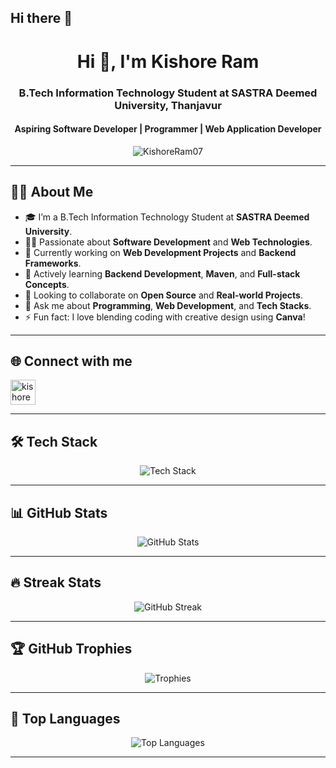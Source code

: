 ## Hi there 👋

<h1 align="center">Hi 👋, I'm Kishore Ram</h1>
<h3 align="center">B.Tech Information Technology Student at SASTRA Deemed University, Thanjavur</h3>
<h4 align="center">Aspiring Software Developer | Programmer | Web Application Developer</h4>

<p align="center">
  <img src="https://komarev.com/ghpvc/?username=KishoreRam07&label=Profile%20views&color=0e75b6&style=flat" alt="KishoreRam07" />
</p>

---

## 🧑‍💻 About Me

- 🎓 I’m a B.Tech Information Technology Student at **SASTRA Deemed University**.
- 👨‍💻 Passionate about **Software Development** and **Web Technologies**.
- 🔭 Currently working on **Web Development Projects** and **Backend Frameworks**.
- 🌱 Actively learning **Backend Development**, **Maven**, and **Full-stack Concepts**.
- 👯 Looking to collaborate on **Open Source** and **Real-world Projects**.
- 💬 Ask me about **Programming**, **Web Development**, and **Tech Stacks**.
- ⚡ Fun fact: I love blending coding with creative design using **Canva**!

---

## 🌐 Connect with me

<p align="left">
  <a href="https://www.linkedin.com/in/kishoreramk/" target="blank">
    <img align="center" src="https://skillicons.dev/icons?i=linkedin" alt="kishore ram linkedin" height="40" />
  </a>
</p>

---

## 🛠️ Tech Stack

<p align="center">
  <img src="https://skillicons.dev/icons?i=c,cpp,java,python,html,css,js,sql,mysql,django,canva,maven" alt="Tech Stack" />
</p>

---

## 📊 GitHub Stats

<p align="center">
  <img src="https://github-readme-stats.vercel.app/api?username=KishoreRam07&show_icons=true&theme=react&hide_border=true" alt="GitHub Stats" />
</p>

---

## 🔥 Streak Stats

<p align="center">
  <img src="https://github-readme-streak-stats.herokuapp.com/?user=KishoreRam07&theme=highcontrast&hide_border=true" alt="GitHub Streak" />
</p>

---

## 🏆 GitHub Trophies

<p align="center">
  <img src="https://github-profile-trophy.vercel.app/?username=KishoreRam07&theme=monokai&no-frame=true&no-bg=true" alt="Trophies" />
</p>

---

## 🚀 Top Languages

<p align="center">
  <img src="https://github-readme-stats.vercel.app/api/top-langs/?username=KishoreRam07&layout=compact&theme=tokyonight&hide_border=true" alt="Top Languages" />
</p>

---

